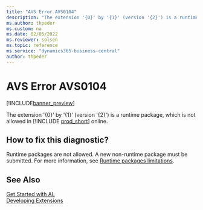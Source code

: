 ```yaml
---
title: "AVS Error AVS0104"
description: "The extension '{0}' by '{1}' (version '{2}') is a runtime package, which is not allowed in Business Central online."
ms.author: thpeder
ms.custom: na
ms.date: 02/05/2022
ms.reviewer: solsen
ms.topic: reference
ms.service: "dynamics365-business-central"
author: thpeder
---
```


# AVS Error AVS0104

[!INCLUDE[banner_preview](../includes/banner_preview.md)]

The extension '{0}' by '{1}' (version '{2}') is a runtime package, which is not allowed in [!INCLUDE [prod_short](../includes/prod_short.md)] online.

## How to fix this diagnostic?

Runtime packages are not allowed. A new non-runtime package must be submitted. For more information, see [Runtime packages limitations](../devenv-creating-runtime-packages.md#limitations).

## See Also

[Get Started with AL](../devenv-get-started.md)  
[Developing Extensions](../devenv-dev-overview.md)  
